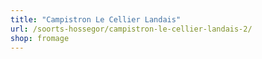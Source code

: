 ```yaml
---
title: "Campistron Le Cellier Landais"
url: /soorts-hossegor/campistron-le-cellier-landais-2/
shop: fromage
---
```

